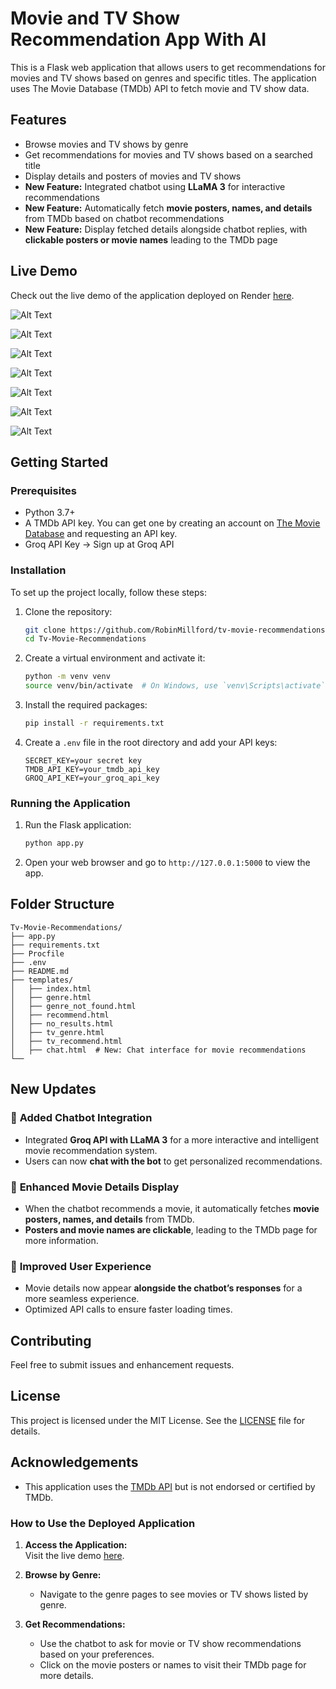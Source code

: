 # Movie and TV Show Recommendation App With AI

This is a Flask web application that allows users to get recommendations for movies and TV shows based on genres and specific titles. The application uses The Movie Database (TMDb) API to fetch movie and TV show data.

## Features

- Browse movies and TV shows by genre
- Get recommendations for movies and TV shows based on a searched title
- Display details and posters of movies and TV shows
- **New Feature:** Integrated chatbot using **LLaMA 3** for interactive recommendations
- **New Feature:** Automatically fetch **movie posters, names, and details** from TMDb based on chatbot recommendations
- **New Feature:** Display fetched details alongside chatbot replies, with **clickable posters or movie names** leading to the TMDb page

## Live Demo

Check out the live demo of the application deployed on Render [here](https://tv-movie-recommendations.onrender.com/).

![Alt Text](https://github.com/RobinMillford/Tv-Movie-Recommendations/blob/main/Movie-Recommender-System%201.png)

![Alt Text](https://github.com/RobinMillford/Tv-Movie-Recommendations/blob/main/Recommendations%202.png)

![Alt Text](https://github.com/RobinMillford/Tv-Movie-Recommendations/blob/main/TV-Show-Recommender-System%201.png)

![Alt Text](https://github.com/RobinMillford/Tv-Movie-Recommendations/blob/main/TV-Show-Recommendations%202.png)

![Alt Text](https://github.com/RobinMillford/Tv-Movie-Recommendations/blob/main/FlickFinder%201.png)

![Alt Text](https://github.com/RobinMillford/Tv-Movie-Recommendations/blob/main/chatapi.png)

![Alt Text](https://github.com/RobinMillford/Tv-Movie-Recommendations/blob/main/Full%20system.png)

## Getting Started

### Prerequisites

- Python 3.7+
- A TMDb API key. You can get one by creating an account on [The Movie Database](https://www.themoviedb.org/) and requesting an API key.
- Groq API Key → Sign up at Groq API

### Installation

To set up the project locally, follow these steps:

1. Clone the repository:

   ```bash
   git clone https://github.com/RobinMillford/tv-movie-recommendations.git
   cd Tv-Movie-Recommendations
   ```

2. Create a virtual environment and activate it:

   ```bash
   python -m venv venv
   source venv/bin/activate  # On Windows, use `venv\Scripts\activate`
   ```

3. Install the required packages:

   ```bash
   pip install -r requirements.txt
   ```

4. Create a `.env` file in the root directory and add your API keys:

   ```env
   SECRET_KEY=your secret key
   TMDB_API_KEY=your_tmdb_api_key
   GROQ_API_KEY=your_groq_api_key
   ```

### Running the Application

1. Run the Flask application:

   ```bash
   python app.py
   ```

2. Open your web browser and go to `http://127.0.0.1:5000` to view the app.

## Folder Structure

```
Tv-Movie-Recommendations/
├── app.py
├── requirements.txt
├── Procfile
├── .env
├── README.md
├── templates/
│   ├── index.html
│   ├── genre.html
│   ├── genre_not_found.html
│   ├── recommend.html
│   ├── no_results.html
│   ├── tv_genre.html
│   ├── tv_recommend.html
│   ├── chat.html  # New: Chat interface for movie recommendations
└──
```

## New Updates

### 🔹 **Added Chatbot Integration**

- Integrated **Groq API with LLaMA 3** for a more interactive and intelligent movie recommendation system.
- Users can now **chat with the bot** to get personalized recommendations.

### 🔹 **Enhanced Movie Details Display**

- When the chatbot recommends a movie, it automatically fetches **movie posters, names, and details** from TMDb.
- **Posters and movie names are clickable**, leading to the TMDb page for more information.

### 🔹 **Improved User Experience**

- Movie details now appear **alongside the chatbot’s responses** for a more seamless experience.
- Optimized API calls to ensure faster loading times.

## Contributing

Feel free to submit issues and enhancement requests.

## License

This project is licensed under the MIT License. See the [LICENSE](LICENSE) file for details.

## Acknowledgements

- This application uses the [TMDb API](https://www.themoviedb.org/documentation/api) but is not endorsed or certified by TMDb.

### How to Use the Deployed Application

1. **Access the Application:**  
   Visit the live demo [here](https://tv-movie-recommendations.onrender.com/).

2. **Browse by Genre:**

   - Navigate to the genre pages to see movies or TV shows listed by genre.

3. **Get Recommendations:**
   - Use the chatbot to ask for movie or TV show recommendations based on your preferences.
   - Click on the movie posters or names to visit their TMDb page for more details.
